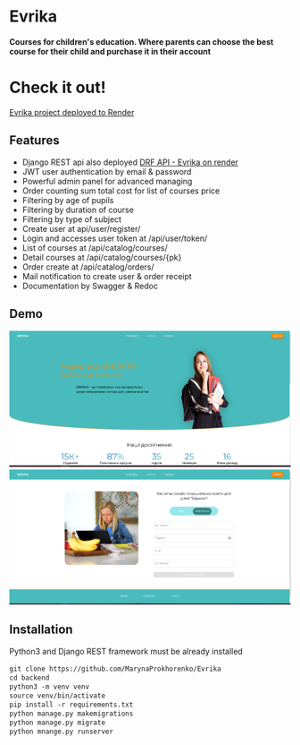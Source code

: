 # Evrika

#### Courses for children's education. Where parents can choose the best course for their child and purchase it in their account 


# Check it out!
[Evrika project deployed to Render](https://evryka-app.onrender.com/)


## Features

* Django REST api also deployed [DRF API - Evrika on render](https://evryka-app.onrender.com/)
* JWT user authentication by email & password
* Powerful admin panel for advanced managing
* Order counting sum total cost for list of courses price
* Filtering by age of pupils
* Filtering by duration of course
* Filtering by type of subject
* Create user at api/user/register/
* Login and accesses user token at /api/user/token/
* List of courses at /api/catalog/courses/
* Detail courses at /api/catalog/courses/{pk}
* Order create at /api/catalog/orders/
* Mail notification to create user & order receipt
* Documentation by Swagger & Redoc


## Demo

![Website Interface](backend/media/demo1.png)
![Website Interface](backend/media/demo2.png)

## Installation
Python3 and Django REST framework must be already installed

```shell
git clone https://github.com/MarynaProkhorenko/Evrika
cd backend
python3 -m venv venv
source venv/bin/activate
pip install -r requirements.txt
python manage.py makemigrations
python manage.py migrate
python mnange.py runserver
```